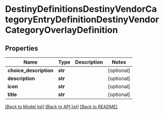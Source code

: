 # DestinyDefinitionsDestinyVendorCategoryEntryDefinitionDestinyVendorCategoryOverlayDefinition

## Properties
Name | Type | Description | Notes
------------ | ------------- | ------------- | -------------
**choice_description** | **str** |  | [optional] 
**description** | **str** |  | [optional] 
**icon** | **str** |  | [optional] 
**title** | **str** |  | [optional] 

[[Back to Model list]](../README.md#documentation-for-models) [[Back to API list]](../README.md#documentation-for-api-endpoints) [[Back to README]](../README.md)


